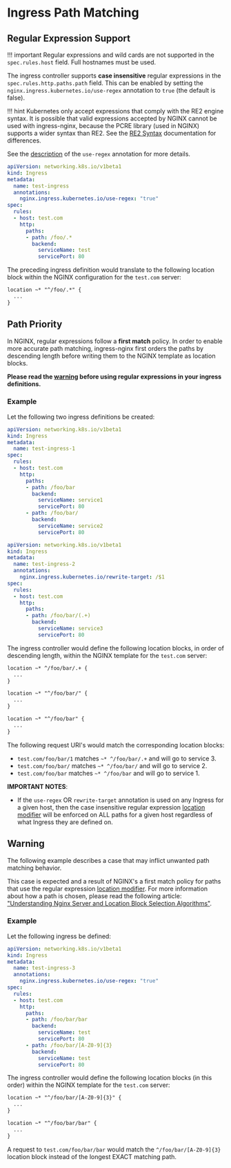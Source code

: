 # Ingress Path Matching

## Regular Expression Support

!!! important
    Regular expressions and wild cards are not supported in the `spec.rules.host` field. Full hostnames must be used.

The ingress controller supports **case insensitive** regular expressions in the `spec.rules.http.paths.path` field.
This can be enabled by setting the `nginx.ingress.kubernetes.io/use-regex` annotation to `true` (the default is false).

!!! hint
    Kubernetes only accept expressions that comply with the RE2 engine syntax. It is possible that valid expressions accepted by NGINX cannot be used with ingress-nginx, because the PCRE library (used in NGINX) supports a wider syntax than RE2.
    See the [RE2 Syntax](https://github.com/google/re2/wiki/Syntax) documentation for differences.

See the [description](./nginx-configuration/annotations.md#use-regex) of the `use-regex` annotation for more details.

```yaml
apiVersion: networking.k8s.io/v1beta1
kind: Ingress
metadata:
  name: test-ingress
  annotations:
    nginx.ingress.kubernetes.io/use-regex: "true"
spec:
  rules:
  - host: test.com
    http:
      paths:
      - path: /foo/.*
        backend:
          serviceName: test
          servicePort: 80
```

The preceding ingress definition would translate to the following location block within the NGINX configuration for the `test.com` server:

```txt
location ~* "^/foo/.*" {
  ...
}
```

## Path Priority

In NGINX, regular expressions follow a **first match** policy. In order to enable more accurate path matching, ingress-nginx first orders the paths by descending length before writing them to the NGINX template as location blocks.

**Please read the [warning](#warning) before using regular expressions in your ingress definitions.**

### Example

Let the following two ingress definitions be created:

```yaml
apiVersion: networking.k8s.io/v1beta1
kind: Ingress
metadata:
  name: test-ingress-1
spec:
  rules:
  - host: test.com
    http:
      paths:
      - path: /foo/bar
        backend:
          serviceName: service1
          servicePort: 80
      - path: /foo/bar/
        backend:
          serviceName: service2
          servicePort: 80
```

```yaml
apiVersion: networking.k8s.io/v1beta1
kind: Ingress
metadata:
  name: test-ingress-2
  annotations:
    nginx.ingress.kubernetes.io/rewrite-target: /$1
spec:
  rules:
  - host: test.com
    http:
      paths:
      - path: /foo/bar/(.+)
        backend:
          serviceName: service3
          servicePort: 80
```

The ingress controller would define the following location blocks, in order of descending length, within the NGINX template for the `test.com` server:

```txt
location ~* ^/foo/bar/.+ {
  ...
}

location ~* "^/foo/bar/" {
  ...
}

location ~* "^/foo/bar" {
  ...
}
```

The following request URI's would match the corresponding location blocks:

- `test.com/foo/bar/1` matches `~* ^/foo/bar/.+` and will go to service 3.
- `test.com/foo/bar/` matches `~* ^/foo/bar/` and will go to service 2.
- `test.com/foo/bar` matches `~* ^/foo/bar` and will go to service 1.

**IMPORTANT NOTES**:

- If the `use-regex` OR `rewrite-target` annotation is used on any Ingress for a given host, then the case insensitive regular expression [location modifier](https://nginx.org/en/docs/http/ngx_http_core_module.html#location) will be enforced on ALL paths for a given host regardless of what Ingress they are defined on.

## Warning

The following example describes a case that may inflict unwanted path matching behavior.

This case is expected and a result of NGINX's a first match policy for paths that use the regular expression [location modifier](https://nginx.org/en/docs/http/ngx_http_core_module.html#location). For more information about how a path is chosen, please read the following article: ["Understanding Nginx Server and Location Block Selection Algorithms"](https://www.digitalocean.com/community/tutorials/understanding-nginx-server-and-location-block-selection-algorithms).

### Example

Let the following ingress be defined:

```yaml
apiVersion: networking.k8s.io/v1beta1
kind: Ingress
metadata:
  name: test-ingress-3
  annotations:
    nginx.ingress.kubernetes.io/use-regex: "true"
spec:
  rules:
  - host: test.com
    http:
      paths:
      - path: /foo/bar/bar
        backend:
          serviceName: test
          servicePort: 80
      - path: /foo/bar/[A-Z0-9]{3}
        backend:
          serviceName: test
          servicePort: 80
```

The ingress controller would define the following location blocks (in this order) within the NGINX template for the `test.com` server:

```txt
location ~* "^/foo/bar/[A-Z0-9]{3}" {
  ...
}

location ~* "^/foo/bar/bar" {
  ...
}
```

A request to `test.com/foo/bar/bar` would match the `^/foo/bar/[A-Z0-9]{3}` location block instead of the longest EXACT matching path.

